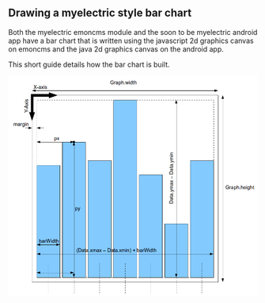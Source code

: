 ## Drawing a myelectric style bar chart

Both the myelectric emoncms module and the soon to be myelectric android app have a bar chart that is written using the javascript 2d graphics canvas on emoncms and the java 2d graphics canvas on the android app.

This short guide details how the bar chart is built.

![Bar chart](files/bargraphic.png)



